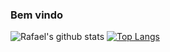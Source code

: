 ### Bem vindo

![Rafael's github stats](https://github-readme-stats.vercel.app/api?username=Rafael-Zamith&theme=dark&show_icons=true&hide=stars,contribs)
[![Top Langs](https://github-readme-stats.vercel.app/api/top-langs/?username=Rafael-Zamith&layout=compact&theme=dark)](https://github.com/anuraghazra/github-readme-stats)